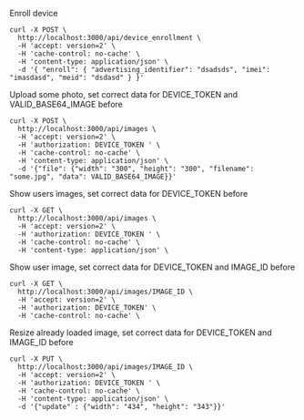 Enroll device

```
curl -X POST \
  http://localhost:3000/api/device_enrollment \
  -H 'accept: version=2' \
  -H 'cache-control: no-cache' \
  -H 'content-type: application/json' \
  -d '{ "enroll": { "advertising_identifier": "dsadsds", "imei": "imasdasd", "meid": "dsdasd" } }'
```

Upload some photo, set correct data for DEVICE_TOKEN and VALID_BASE64_IMAGE before

```
curl -X POST \
  http://localhost:3000/api/images \
  -H 'accept: version=2' \
  -H 'authorization: DEVICE_TOKEN ' \
  -H 'cache-control: no-cache' \
  -H 'content-type: application/json' \
  -d '{"file": {"width": "300", "height": "300", "filename": "some.jpg", "data": VALID_BASE64_IMAGE}}'
```

Show users images, set correct data for DEVICE_TOKEN before

```
curl -X GET \
  http://localhost:3000/api/images \
  -H 'accept: version=2' \
  -H 'authorization: DEVICE_TOKEN ' \
  -H 'cache-control: no-cache' \
  -H 'content-type: application/json' \
```

Show user image, set correct data for DEVICE_TOKEN  and IMAGE_ID before

```
curl -X GET \
  http://localhost:3000/api/images/IMAGE_ID \
  -H 'accept: version=2' \
  -H 'authorization: DEVICE_TOKEN' \
  -H 'cache-control: no-cache' \
```

Resize already loaded image, set correct data for DEVICE_TOKEN  and IMAGE_ID before

```
curl -X PUT \
  http://localhost:3000/api/images/IMAGE_ID \
  -H 'accept: version=2' \
  -H 'authorization: DEVICE_TOKEN ' \
  -H 'cache-control: no-cache' \
  -H 'content-type: application/json' \
  -d '{"update" : {"width": "434", "height": "343"}}'
```
